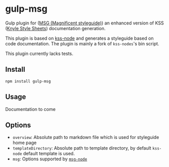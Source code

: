 # gulp-msg

Gulp plugin for ([MSG (Magnificent styleguide)](https://github.com/mpeutz/msg)) an enhanced version of KSS ([Knyle Style Sheets](http://warpspire.com/kss/)) documentation generation.

This plugin is based on [kss-node](https://github.com/hughsk/kss-node) and generates a styleguide based on code documentation. The plugin is mainly a fork of `kss-nodes`'s bin script.

This plugin currently lacks tests.

## Install

```
npm install gulp-msg
```

## Usage

Documentation to come

## Options

* `overview`: Absolute path to markdown file which is used for styleguide home page
* `templateDirectory`: Absolute path to template directory, by default `kss-node` default template is used.
* `msg`: Options supported by [`msg-node`](https://github.com/mpeutz/msg)
